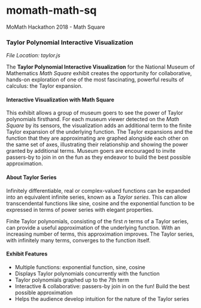 # momath-math-sq
MoMath Hackathon 2018 - Math Square

### Taylor Polynomial Interactive Visualization

*File Location: taylor.js*

The **Taylor Polynomial Interactive Visualization** for the National Museum of Mathematics *Math Square* exhibit creates the opportunity for collaborative, hands-on exploration of one of the most fascinating, powerful results of calculus: the Taylor expansion.

#### Interactive Visualization with Math Square

This exhibit allows a group of museum goers to see the power of Taylor polynomials firsthand. For each museum viewer detected on the *Math Square* by its sensors, the visualization adds an additional term to the finite Taylor expansion of the underlying function. The Taylor expansions and the function that they are approximating are graphed alongside each other on the same set of axes, illustrating their relationship and showing the power granted by additional terms. Museum goers are encouraged to invite passers-by to join in on the fun as they endeavor to build the best possible approximation.

#### About Taylor Series

Infinitely differentiable, real or complex-valued functions can be expanded into an equivalent infinite series, known as a *Taylor series*. This can allow transcendental functions like sine, cosine and the exponential function to be expressed in terms of power series with elegant properties.

Finite Taylor polynomials, consisting of the first *n* terms of a Taylor series, can provide a useful approximation of the underlying function. With an increasing number of terms, this approximation improves. The Taylor series, with infinitely many terms, converges to the function itself.

#### Exhibit Features

* Multiple functions: exponential function, sine, cosine
* Displays Taylor polynomials concurrently with the function
* Taylor polynomials graphed up to the 7th term
* Interactive & collaborative: passers-by join in on the fun! Build the best possible approximation
* Helps the audience develop intuition for the nature of the Taylor series
